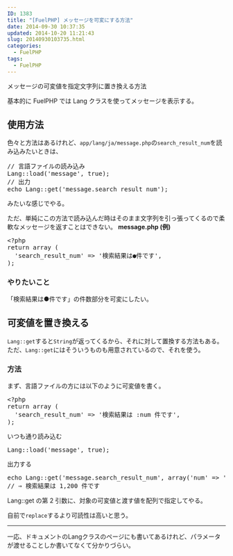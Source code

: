 ```yaml
---
ID: 1383
title: "[FuelPHP] メッセージを可変にする方法"
date: 2014-09-30 10:37:35
updated: 2014-10-20 11:21:43
slug: 20140930103735.html
categories:
  - FuelPHP
tags:
  - FuelPHP
---
```


メッセージの可変値を指定文字列に置き換える方法

<!--more-->

基本的に FuelPHP では Lang クラスを使ってメッセージを表示する。

<h2>使用方法</h2>
色々と方法はあるけれど、<code>app/lang/ja/message.php</code>の<code>search_result_num</code>を読み込みたいときは、
<pre class="prettyprint linenums lang-php">// 言語ファイルの読み込み
Lang::load('message', true);
// 出力
echo Lang::get('message.search_result_num');</pre>
みたいな感じでやる。

ただ、単純にこの方法で読み込んだ時はそのまま文字列を引っ張ってくるので柔軟なメッセージを返すことはできない。
<b>message.php (例)</b>

<pre class="prettyprint linenums lang-php">&lt;?php
return array (
  &#039;search_result_num&#039; =&gt; &#039;検索結果は●件です&#039;,
);</pre>

<h3>やりたいこと</h3>
「検索結果は●件です」の件数部分を可変にしたい。

<h2>可変値を置き換える</h2>
<code>Lang::get</code>すると<code>String</code>が返ってくるから、それに対して置換する方法もある。
ただ、<code>Lang::get</code>にはそういうものも用意されているので、それを使う。

<h3>方法</h3>
まず、言語ファイルの方には以下のように可変値を書く。
<pre class="prettyprint linenums lang-php">&lt;?php
return array (
  &#039;search_result_num&#039; =&gt; &#039;検索結果は :num 件です&#039;,
);</pre>

いつも通り読み込む

<pre class="prettyprint linenums lang-php">Lang::load('message', true);</pre>

出力する

<pre class="prettyprint linenums lang-php">echo Lang::get('message.search_result_num', array('num' => '1,200'));
// ⇒ 検索結果は 1,200 件です</pre>

Lang::get の第 2 引数に、対象の可変値と渡す値を配列で指定してやる。

自前で<code>replace</code>するより可読性は高いと思う。

<hr>
一応、ドキュメントのLangクラスのページにも書いてあるけれど、パラメータが渡せることしか書いてなくて分かりづらい。
